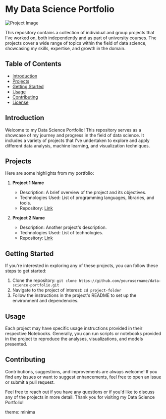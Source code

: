 # My Data Science Portfolio

![Project Image](project_image.png) <!-- Replace with an image if desired -->

This repository contains a collection of individual and group projects that I've worked on, both independently and as part of university courses. The projects cover a wide range of topics within the field of data science, showcasing my skills, expertise, and growth in the domain.

## Table of Contents

- [Introduction](#introduction)
- [Projects](#projects)
- [Getting Started](#getting-started)
- [Usage](#usage)
- [Contributing](#contributing)
- [License](#license)

## Introduction

Welcome to my Data Science Portfolio! This repository serves as a showcase of my journey and progress in the field of data science. It includes a variety of projects that I've undertaken to explore and apply different data analysis, machine learning, and visualization techniques.

## Projects

Here are some highlights from my portfolio:

1. **Project 1 Name**
   - Description: A brief overview of the project and its objectives.
   - Technologies Used: List of programming languages, libraries, and tools.
   - Repository: [Link](https://github.com/yourusername/project1)

2. **Project 2 Name**
   - Description: Another project's description.
   - Technologies Used: List of technologies.
   - Repository: [Link](https://github.com/yourusername/project2)

<!-- Add more project sections as needed -->

## Getting Started

If you're interested in exploring any of these projects, you can follow these steps to get started:

1. Clone the repository: `git clone https://github.com/yourusername/data-science-portfolio.git`
2. Navigate to the project of interest: `cd project-folder`
3. Follow the instructions in the project's README to set up the environment and dependencies.

## Usage

Each project may have specific usage instructions provided in their respective Notebooks. Generally, you can run scripts or notebooks provided in the project to reproduce the analyses, visualizations, and models presented.

## Contributing

Contributions, suggestions, and improvements are always welcome! If you find any issues or want to suggest enhancements, feel free to open an issue or submit a pull request.

Feel free to reach out if you have any questions or if you'd like to discuss any of the projects in more detail. Thank you for visiting my Data Science Portfolio!

theme: minima
